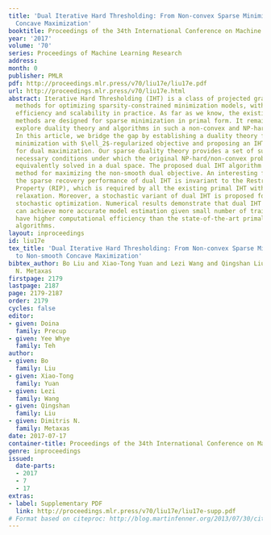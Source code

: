 ```yaml
---
title: 'Dual Iterative Hard Thresholding: From Non-convex Sparse Minimization to Non-smooth
  Concave Maximization'
booktitle: Proceedings of the 34th International Conference on Machine Learning
year: '2017'
volume: '70'
series: Proceedings of Machine Learning Research
address: 
month: 0
publisher: PMLR
pdf: http://proceedings.mlr.press/v70/liu17e/liu17e.pdf
url: http://proceedings.mlr.press/v70/liu17e.html
abstract: Iterative Hard Thresholding (IHT) is a class of projected gradient descent
  methods for optimizing sparsity-constrained minimization models, with the best known
  efficiency and scalability in practice. As far as we know, the existing IHT-style
  methods are designed for sparse minimization in primal form. It remains open to
  explore duality theory and algorithms in such a non-convex and NP-hard setting.
  In this article, we bridge the gap by establishing a duality theory for sparsity-constrained
  minimization with $\ell_2$-regularized objective and proposing an IHT-style algorithm
  for dual maximization. Our sparse duality theory provides a set of sufficient and
  necessary conditions under which the original NP-hard/non-convex problem can be
  equivalently solved in a dual space. The proposed dual IHT algorithm is a super-gradient
  method for maximizing the non-smooth dual objective. An interesting finding is that
  the sparse recovery performance of dual IHT is invariant to the Restricted Isometry
  Property (RIP), which is required by all the existing primal IHT without sparsity
  relaxation. Moreover, a stochastic variant of dual IHT is proposed for large-scale
  stochastic optimization. Numerical results demonstrate that dual IHT algorithms
  can achieve more accurate model estimation given small number of training data and
  have higher computational efficiency than the state-of-the-art primal IHT-style
  algorithms.
layout: inproceedings
id: liu17e
tex_title: 'Dual Iterative Hard Thresholding: From Non-convex Sparse Minimization
  to Non-smooth Concave Maximization'
bibtex_author: Bo Liu and Xiao-Tong Yuan and Lezi Wang and Qingshan Liu and Dimitris
  N. Metaxas
firstpage: 2179
lastpage: 2187
page: 2179-2187
order: 2179
cycles: false
editor:
- given: Doina
  family: Precup
- given: Yee Whye
  family: Teh
author:
- given: Bo
  family: Liu
- given: Xiao-Tong
  family: Yuan
- given: Lezi
  family: Wang
- given: Qingshan
  family: Liu
- given: Dimitris N.
  family: Metaxas
date: 2017-07-17
container-title: Proceedings of the 34th International Conference on Machine Learning
genre: inproceedings
issued:
  date-parts:
  - 2017
  - 7
  - 17
extras:
- label: Supplementary PDF
  link: http://proceedings.mlr.press/v70/liu17e/liu17e-supp.pdf
# Format based on citeproc: http://blog.martinfenner.org/2013/07/30/citeproc-yaml-for-bibliographies/
---
```

